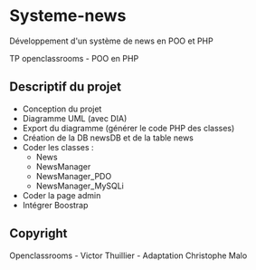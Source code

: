 # Systeme-news
Développement d'un système de news en POO et PHP

TP openclassrooms - POO en PHP

## Descriptif du projet
- Conception du projet
- Diagramme UML (avec DIA)
- Export du diagramme (générer le code PHP des classes)
- Création de la DB newsDB et de la table news
- Coder les classes :
    - News
    - NewsManager
    - NewsManager_PDO
    - NewsManager_MySQLi
- Coder la page admin
- Intégrer Boostrap

## Copyright
Openclassrooms - Victor Thuillier - Adaptation Christophe Malo